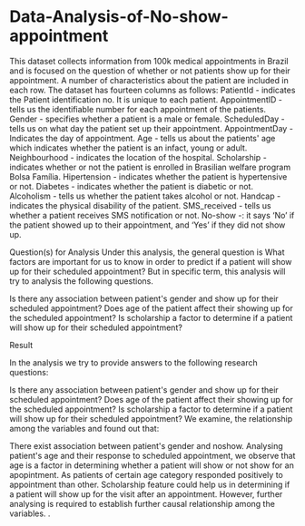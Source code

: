 # Data-Analysis-of-No-show-appointment
This dataset collects information from 100k medical appointments in Brazil and is focused on the question of whether or not patients show up for their appointment. A number of characteristics about the patient are included in each row.
The dataset has fourteen columns as follows:
PatientId - indicates the Patient identification no. It is unique to each patient.
AppointmentID - tells us the identifiable number for each appointment of the patients.
Gender - specifies whether a patient is a male or female.
ScheduledDay - tells us on what day the patient set up their appointment.
AppointmentDay - Indicates the day of appointment.
Age - tells us about the patients' age which indicates whether the patient is an infact, young or adult.
Neighbourhood - indicates the location of the hospital.
Scholarship -indicates whether or not the patient is enrolled in Brasilian welfare program Bolsa Família.
Hipertension - indicates whether the patient is hypertensive or not.
Diabetes - indicates whether the patient is diabetic or not.
Alcoholism - tells us whether the patient takes alcohol or not.
Handcap - indicates the physical disability of the patient.
SMS_received - tells us whether a patient receives SMS notification or not.
No-show -: it says ‘No’ if the patient showed up to their appointment, and ‘Yes’ if they did not show up.

Question(s) for Analysis
Under this analysis, the general question is What factors are important for us to know in order to predict if a patient will show up for their scheduled appointment? But in specific term, this analysis will try to analysis the following questions.

Is there any association between patient's gender and show up for their scheduled appointment?
Does age of the patient affect their showing up for the scheduled appointment?
Is scholarship a factor to determine if a patient will show up for their scheduled appointment?


Result

In the analysis we try to provide answers to the following research questions:

Is there any association between patient's gender and show up for their scheduled appointment?
Does age of the patient affect their showing up for the scheduled appointment?
Is scholarship a factor to determine if a patient will show up for their scheduled appointment?
We examine, the relationship among the variables and found out that:

There exist association between patient's gender and noshow.
Analysing patient's age and their response to scheduled appointment, we observe that age is a factor in determining whether a patient will show or not show for an apopintment. As patients of certain age category responded positively to appointment than other.
Scholarship feature could help us in determining if a patient will show up for the visit after an appointment.
However, further analysing is required to establish further causal relationship among the variables. .
